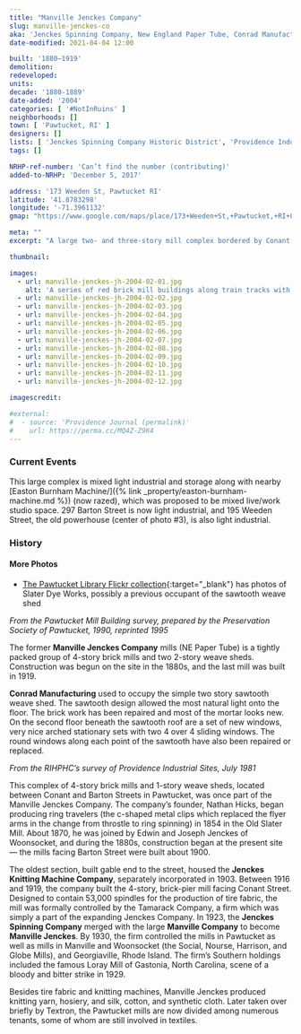 ```yaml
---
title: "Manville Jenckes Company"
slug: manville-jenckes-co
aka: 'Jenckes Spinning Company, New England Paper Tube, Conrad Manufacturing'
date-modified: 2021-04-04 12:00

built: '1880–1919'
demolition: 
redeveloped: 
units:
decade: '1880-1889'
date-added: '2004'
categories: [ '#NotInRuins' ]
neighborhoods: []
town: [ 'Pawtucket, RI' ]
designers: []
lists: [ 'Jenckes Spinning Company Historic District', 'Providence Industrial Sites 1981', 'National Register of Historic Places' ]
tags: []

NRHP-ref-number: 'Can’t find the number (contributing)'
added-to-NRHP: 'December 5, 2017'

address: '173 Weeden St, Pawtucket RI'
latitude: '41.8783298'
longitude: '-71.3961132'
gmap: "https://www.google.com/maps/place/173+Weeden+St,+Pawtucket,+RI+02860/@41.8783298,-71.3961132,17z/data=!4m5!3m4!1s0x89e443575a24a283:0x1654caf2b7df8579!8m2!3d41.8783298!4d-71.3939245"

meta: ""
excerpt: "A large two- and three-story mill complex bordered by Conant, Pine, Barton, and Weeden Streets"

thumbnail: 

images:
  - url: manville-jenckes-jh-2004-02-01.jpg
    alt: 'A series of red brick mill buildings along train tracks with a central, yellow brick smokestack and the words “N. E. Paper Tube Co.” painted in black onto the bricks'
  - url: manville-jenckes-jh-2004-02-02.jpg
  - url: manville-jenckes-jh-2004-02-03.jpg
  - url: manville-jenckes-jh-2004-02-04.jpg
  - url: manville-jenckes-jh-2004-02-05.jpg
  - url: manville-jenckes-jh-2004-02-06.jpg
  - url: manville-jenckes-jh-2004-02-07.jpg
  - url: manville-jenckes-jh-2004-02-08.jpg
  - url: manville-jenckes-jh-2004-02-09.jpg
  - url: manville-jenckes-jh-2004-02-10.jpg
  - url: manville-jenckes-jh-2004-02-11.jpg
  - url: manville-jenckes-jh-2004-02-12.jpg

imagescredit:

#external:
#  - source: 'Providence Journal (permalink)'
#    url: https://perma.cc/MQ4Z-Z9K4
---
```


### Current Events

This large complex is mixed light industrial and storage along with nearby [Easton Burnham Machine/]({% link _property/easton-burnham-machine.md %}) (now razed), which was proposed to be mixed live/work studio space. 297 Barton Street is now light industrial, and 195 Weeden Street, the old powerhouse (center of photo #3), is also light industrial.


### History

#### More Photos

+ [The Pawtucket Library Flickr collection](https://www.flickr.com/photos/pawtucketlibrary/albums/72157716283160413){:target="_blank"} has photos of Slater Dye Works, possibly a previous occupant of the sawtooth weave shed


_From the Pawtucket Mill Building survey, prepared by the Preservation Society of Pawtucket, 1990, reprinted 1995_

The former **Manville Jenckes Company** mills (NE Paper Tube) is a tightly packed group of 4-story brick mills and two 2-story weave sheds. Construction was begun on the site in the 1880s, and the last mill was built in 1919.

**Conrad Manufacturing** used to occupy the simple two story sawtooth weave shed. The sawtooth design allowed the most natural light onto the floor. The brick work has been repaired and most of the mortar looks new. On the second floor beneath the sawtooth roof are a set of new windows, very nice arched stationary sets with two 4 over 4 sliding windows. The round windows along each point of the sawtooth have also been repaired or replaced.


_From the RIHPHC’s survey of Providence Industrial Sites, July 1981_

This complex of 4-story brick mills and 1-story weave sheds, located between Conant and Barton Streets in Pawtucket, was once part of the Manville Jenckes Company. The company’s founder, Nathan Hicks, began producing ring travelers (the c-shaped metal clips which replaced the flyer arms in the change from throstle to ring spinning) in 1854 in the Old Slater Mill. About 1870, he was joined by Edwin and Joseph Jenckes of Woonsocket, and during the 1880s, construction began at the present site — the mills facing Barton Street were built about 1900. 

The oldest section, built gable end to the street, housed the **Jenckes Knitting Machine Company**, separately incorporated in 1903. Between 1916 and 1919, the company built the 4-story, brick-pier mill facing Conant Street. Designed to contain 53,000 spindles for the production of tire fabric, the mill was formally controlled by the Tamarack Company, a firm which was simply a part of the expanding Jenckes Company. In 1923, the **Jenckes Spinning Company** merged with the large **Manville Company** to become **Manville Jenckes**. By 1930, the firm controlled the mills in Pawtucket as well as mills in Manville and Woonsocket (the Social, Nourse, Harrison, and Globe Mills), and Georgiaville, Rhode Island. The firm’s Southern holdings included the famous Loray Mill of Gastonia, North Carolina, scene of a bloody and bitter strike in 1929. 

Besides tire fabric and knitting machines, Manville Jenckes produced knitting yarn, hosiery, and silk, cotton, and synthetic cloth. Later taken over briefly by Textron, the Pawtucket mills are now divided among numerous tenants, some of whom are still involved in textiles. 
